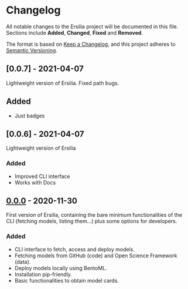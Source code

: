 # Changelog

All notable changes to the Ersilia project will be documented in this file. Sections include **Added**, **Changed**, **Fixed** and **Removed**.

The format is based on [Keep a Changelog](https://keepachangelog.com/en/1.0.0/),
and this project adheres to [Semantic Versioning](https://semver.org/spec/v2.0.0.html).

## [0.0.7] - 2021-04-07

Lightweight version of Ersilia. Fixed path bugs.

## Added
- Just badges

## [0.0.6] - 2021-04-07

Lightweight version of Ersilia

### Added
- Improved CLI interface
- Works with Docs

## [0.0.0] - 2020-11-30

First version of Ersilia, containing the bare minimum functionalities of the CLI (fetching models, listing them...) plus some options for developers.

### Added
- CLI interface to fetch, access and deploy models.
- Fetching models from GitHub (code) and Open Science Framework (data).
- Deploy models locally using BentoML.
- Installation pip-friendly.
- Basic functionalities to obtain model cards.

[0.0.1]: https://github.com/ersilia-os/ersilia/compare/v0.0.0...v0.0.1
[0.0.0]: https://github.com/ersilia-os/ersilia/releases/tag/v0.0.0
